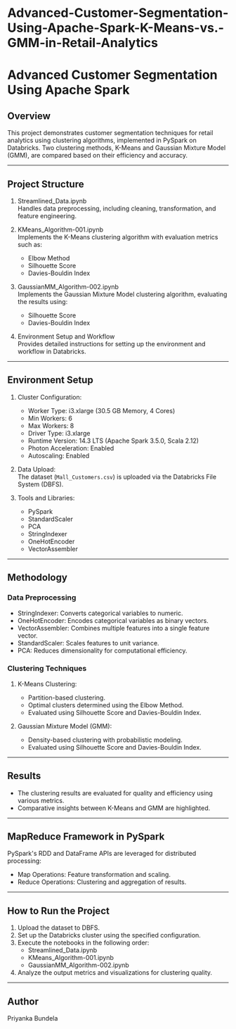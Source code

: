 # Advanced-Customer-Segmentation-Using-Apache-Spark-K-Means-vs.-GMM-in-Retail-Analytics

# Advanced Customer Segmentation Using Apache Spark

## Overview
This project demonstrates customer segmentation techniques for retail analytics using clustering algorithms, implemented in PySpark on Databricks. Two clustering methods, K-Means and Gaussian Mixture Model (GMM), are compared based on their efficiency and accuracy.

---

## Project Structure
1. Streamlined_Data.ipynb  
   Handles data preprocessing, including cleaning, transformation, and feature engineering.

2. KMeans_Algorithm-001.ipynb  
   Implements the K-Means clustering algorithm with evaluation metrics such as:
   - Elbow Method
   - Silhouette Score
   - Davies-Bouldin Index

3. GaussianMM_Algorithm-002.ipynb  
   Implements the Gaussian Mixture Model clustering algorithm, evaluating the results using:
   - Silhouette Score
   - Davies-Bouldin Index

4. Environment Setup and Workflow  
   Provides detailed instructions for setting up the environment and workflow in Databricks.

---

## Environment Setup
1. Cluster Configuration:
   - Worker Type: i3.xlarge (30.5 GB Memory, 4 Cores)
   - Min Workers: 6
   - Max Workers: 8
   - Driver Type: i3.xlarge
   - Runtime Version: 14.3 LTS (Apache Spark 3.5.0, Scala 2.12)
   - Photon Acceleration: Enabled
   - Autoscaling: Enabled

2. Data Upload:  
   The dataset (`Mall_Customers.csv`) is uploaded via the Databricks File System (DBFS).

3. Tools and Libraries:
   - PySpark
   - StandardScaler
   - PCA
   - StringIndexer
   - OneHotEncoder
   - VectorAssembler

---

## Methodology
### Data Preprocessing
- StringIndexer: Converts categorical variables to numeric.
- OneHotEncoder: Encodes categorical variables as binary vectors.
- VectorAssembler: Combines multiple features into a single feature vector.
- StandardScaler: Scales features to unit variance.
- PCA: Reduces dimensionality for computational efficiency.

### Clustering Techniques
1. K-Means Clustering:
   - Partition-based clustering.
   - Optimal clusters determined using the Elbow Method.
   - Evaluated using Silhouette Score and Davies-Bouldin Index.

2. Gaussian Mixture Model (GMM):
   - Density-based clustering with probabilistic modeling.
   - Evaluated using Silhouette Score and Davies-Bouldin Index.

---

## Results
- The clustering results are evaluated for quality and efficiency using various metrics.
- Comparative insights between K-Means and GMM are highlighted.

---

## MapReduce Framework in PySpark
PySpark's RDD and DataFrame APIs are leveraged for distributed processing:
- Map Operations: Feature transformation and scaling.
- Reduce Operations: Clustering and aggregation of results.

---

## How to Run the Project
1. Upload the dataset to DBFS.
2. Set up the Databricks cluster using the specified configuration.
3. Execute the notebooks in the following order:
   - Streamlined_Data.ipynb
   - KMeans_Algorithm-001.ipynb
   - GaussianMM_Algorithm-002.ipynb
4. Analyze the output metrics and visualizations for clustering quality.

---

## Author
Priyanka Bundela  
